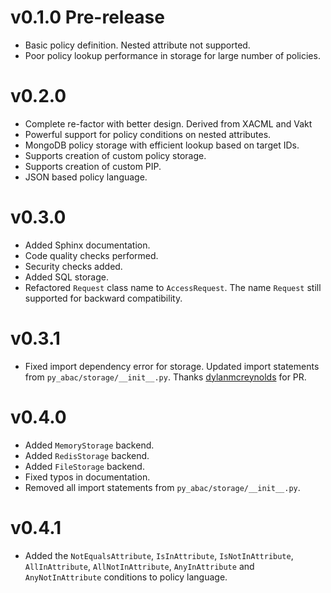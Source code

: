 # v0.1.0 Pre-release

- Basic policy definition. Nested attribute not supported.
- Poor policy lookup performance in storage for large number of policies.

# v0.2.0

- Complete re-factor with better design. Derived from XACML and Vakt
- Powerful support for policy conditions on nested attributes.
- MongoDB policy storage with efficient lookup based on target IDs.
- Supports creation of custom policy storage.
- Supports creation of custom PIP.
- JSON based policy language.

# v0.3.0

- Added Sphinx documentation.
- Code quality checks performed.
- Security checks added.
- Added SQL storage.
- Refactored `Request` class name to `AccessRequest`. The name `Request` still supported for backward compatibility. 

# v0.3.1
- Fixed import dependency error for storage. Updated import statements from `py_abac/storage/__init__.py`. Thanks [dylanmcreynolds](https://github.com/dylanmcreynolds) for PR.

# v0.4.0

- Added `MemoryStorage` backend.
- Added `RedisStorage` backend.
- Added `FileStorage` backend.
- Fixed typos in documentation.
- Removed all import statements from `py_abac/storage/__init__.py`.

# v0.4.1

- Added the `NotEqualsAttribute`, `IsInAttribute`, `IsNotInAttribute`, `AllInAttribute`, `AllNotInAttribute`, `AnyInAttribute` and `AnyNotInAttribute` conditions to policy language.
